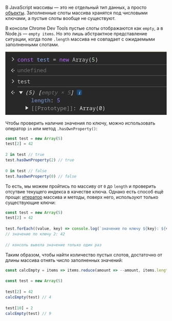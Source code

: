 В JavaScript массивы — это не отдельный тип данных, а просто [объекты](/js/objects-objects-everywhere/). Заполненные слоты массива хранятся под числовыми ключами, а пустые слоты вообще не существуют.

В консоли Chrome Dev Tools пустые слоты отображаются как `empty`, а в Node.js — `empty items`. Но это лишь абстрактное представление ситуации, когда поле `.length` массива не совпадает с ожидаемыми заполненными слотами.

![Пример отображение empty slots](images/empty.png)

Чтобы проверить наличие значения по ключу, можно использовать оператор `in` или метод `.hasOwnProperty()`:

```js
const test = new Array(5)
test[2] = 42

2 in test // true
test.hasOwnProperty(2) // true

0 in test // false
test.hasOwnProperty(0) // false
```

То есть, мы можем пройтись по массиву от `0` до `length` и проверить отсутвие текущего индекса в качестве ключа. Однако есть способ ещё проще: [итератор](/js/iterator/) массива и методы, поверх него, используют только существующие ключи:

```js
const test = new Array(5)
test[2] = 42

test.forEach((value, key) => console.log(`значение по ключу ${key}: ${value}`))
// значение по ключу 2: 42

// консоль вывела значение только один раз
```

Таким образом, чтобы найти количество пустых слотов, достаточно от длины массива отнять число заполненных значений:

```js
const calcEmpty = items => items.reduce(amount => --amount, items.length)

const test = new Array(5)

test[2] = 42
calcEmpty(test) // 4

test[10] = 2
calcEmpty(test) // 9
```
